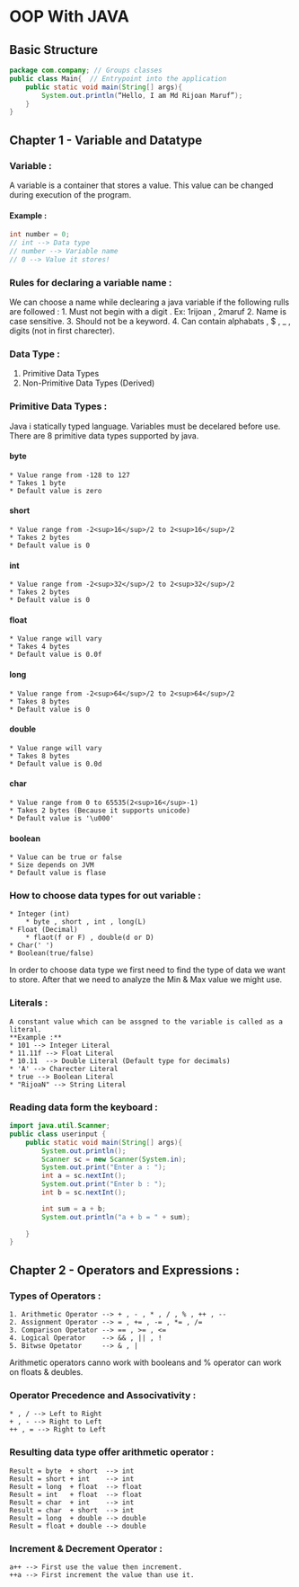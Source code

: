 # OOP With JAVA
## Basic Structure 
```java
package com.company; // Groups classes
public class Main{	// Entrypoint into the application
	public static void main(String[] args){
		System.out.println(“Hello, I am Md Rijoan Maruf”);
	}
}
```


## Chapter 1 - Variable and Datatype
### Variable :
A variable is a container that stores a value. This value can be changed during execution of the program.
#### Example :
```java
int number = 0;
// int --> Data type
// number --> Variable name
// 0 --> Value it stores!
```
### Rules for declaring a variable name :
We can choose a name while declearing a java variable if the following rulls are followed :
    1. Must not begin with a digit . Ex: 1rijoan  , 2maruf
    2. Name is case sensitive.
    3. Should not be a keyword.
    4. Can contain alphabats , $ , _ , digits (not in first charecter).

### Data Type :
1. Primitive Data Types 
2. Non-Primitive Data Types (Derived)

### Primitive Data Types :
Java i statically typed language. Variables must be decelared before use. There are 8 primitive data types supported by java.
#### byte 
    * Value range from -128 to 127
    * Takes 1 byte
    * Default value is zero

#### short
    * Value range from -2<sup>16</sup>/2 to 2<sup>16</sup>/2
    * Takes 2 bytes
    * Default value is 0

#### int
    * Value range from -2<sup>32</sup>/2 to 2<sup>32</sup>/2
    * Takes 2 bytes
    * Default value is 0

#### float
    * Value range will vary
    * Takes 4 bytes
    * Default value is 0.0f

#### long
    * Value range from -2<sup>64</sup>/2 to 2<sup>64</sup>/2
    * Takes 8 bytes
    * Default value is 0

#### double
    * Value range will vary
    * Takes 8 bytes
    * Default value is 0.0d

#### char
    * Value range from 0 to 65535(2<sup>16</sup>-1)
    * Takes 2 bytes (Because it supports unicode)
    * Default value is '\u000'

#### boolean
    * Value can be true or false
    * Size depends on JVM
    * Default value is flase

### How to choose data types for out variable :
    * Integer (int)
        * byte , short , int , long(L)
    * Float (Decimal)
        * flaot(f or F) , double(d or D)
    * Char(' ')
    * Boolean(true/false)

In order to choose data type we first need to find the type of data we want to store. After that we need to analyze the Min & Max value we might use.

### Literals :
    A constant value which can be assgned to the variable is called as a literal.
    **Example :**
    * 101 --> Integer Literal
    * 11.11f --> Float Literal
    * 10.11  --> Double Literal (Default type for decimals)
    * 'A' --> Charecter Literal
    * true --> Boolean Literal
    * "RijoaN" --> String Literal

### Reading data form the keyboard :
```java
import java.util.Scanner;
public class userinput {
    public static void main(String[] args){
        System.out.println();
        Scanner sc = new Scanner(System.in);
        System.out.print("Enter a : ");
        int a = sc.nextInt();
        System.out.print("Enter b : ");
        int b = sc.nextInt();

        int sum = a + b;
        System.out.println("a + b = " + sum);
        
    }
}
```

## Chapter 2 - Operators and Expressions :
### Types of Operators :
    1. Arithmetic Operator --> + , - , * , / , % , ++ , --
    2. Assignment Operator --> = , += , -= , *= , /=
    3. Comparison Opetator --> == , >= , <=
    4. Logical Operator    --> && , || , !
    5. Bitwse Opetator     --> & , | 

Arithmetic operators canno work with booleans and % operator can work on floats & deubles.

### Operator Precedence and Associvativity :
    * , / --> Left to Right
    + , - --> Right to Left
    ++ , = --> Right to Left

### Resulting data type offer arithmetic operator :
    Result = byte  + short  --> int
    Result = short + int    --> int
    Result = long  + float  --> float
    Result = int   + float  --> float
    Result = char  + int    --> int
    Result = char  + short  --> int
    Result = long  + double --> double
    Result = float + double --> double

### Increment & Decrement Operator :
    a++ --> First use the value then increment.
    ++a --> First increment the value than use it.

    
